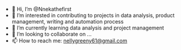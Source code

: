 - 👋 Hi, I’m @Nnekathefirst
- 👀 I’m interested in contributing to projects in data analysis, product management, writing and automation process
- 🌱 I’m currently learning data analysis and project management
- 💞️ I’m looking to collaborate on ...
- 📫 How to reach me: nellygreeny61@gmail.com

<!---
Nnekathefirst/Nnekathefirst is a ✨ special ✨ repository because its `README.md` (this file) appears on your GitHub profile.
You can click the Preview link to take a look at your changes.
--->
